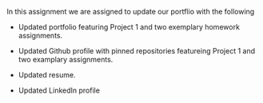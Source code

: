 In this assignment we are assigned to update our portflio with the following

* Updated portfolio featuring Project 1 and two exemplary homework assignments.

* Updated Github profile with pinned repositories featureing Project 1 and two examplary assignments.

* Updated resume.

* Updated LinkedIn profile